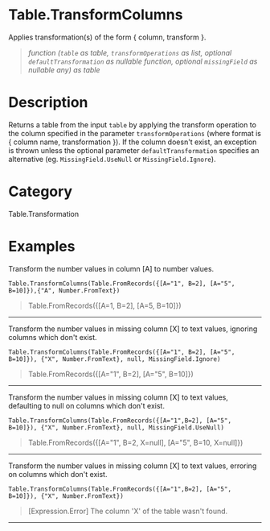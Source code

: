 # Table.TransformColumns
Applies transformation(s) of the form { column, transform }.
> _function (<code>table</code> as table, <code>transformOperations</code> as list, optional <code>defaultTransformation</code> as nullable function, optional <code>missingField</code> as nullable any) as table_

# Description 
Returns a table from the input <code>table</code> by applying the transform operation to the column specified in the parameter <code>transformOperations</code> (where format is { column name, transformation }).
    If the column doesn't exist, an exception is thrown unless the optional parameter <code>defaultTransformation</code> specifies an alternative (eg. <code>MissingField.UseNull</code> or <code>MissingField.Ignore</code>).
# Category 
Table.Transformation
# Examples 
Transform the number values in column [A] to number values.
```
Table.TransformColumns(Table.FromRecords({[A="1", B=2], [A="5", B=10]}),{"A", Number.FromText})
```
> Table.FromRecords({[A=1, B=2], [A=5, B=10]})
***
Transform the number values in missing column [X] to text values, ignoring columns which don't exist.
```
Table.TransformColumns(Table.FromRecords({[A="1", B=2], [A="5", B=10]}), {"X", Number.FromText}, null, MissingField.Ignore)
```
> Table.FromRecords({[A="1", B=2], [A="5", B=10]})
***
Transform the number values in missing column [X] to text values, defaulting to null on columns which don't exist.
```
Table.TransformColumns(Table.FromRecords({[A="1",B=2], [A="5", B=10]}), {"X", Number.FromText}, null, MissingField.UseNull)
```
> Table.FromRecords({[A="1", B=2, X=null], [A="5", B=10, X=null]})
***
Transform the number values in missing column [X] to text values, erroring on columns which don't exist.
```
Table.TransformColumns(Table.FromRecords({[A="1",B=2], [A="5", B=10]}), {"X", Number.FromText})
```
> [Expression.Error] The column 'X' of the table wasn't found.
***
